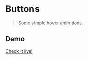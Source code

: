 # Buttons

> Some simple hover animitions.

## Demo

[Check it live!](http://emiljohansson.github.io/css-playground/buttons)
